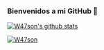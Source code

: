 ### Bienvenidos a mi GitHub 👋

[![W47son's github stats](https://github-readme-stats.vercel.app/api?username=w47son&show_icons=true&theme=transparent)](https://github.com/w47son)

[![W47son](https://visitor-badge.glitch.me/badge?page_id=w47son)](https://github.com/w47son)
